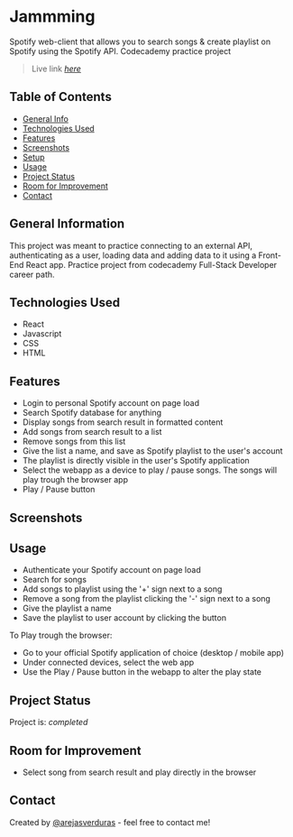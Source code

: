 # Jammming
Spotify web-client that allows you to search songs & create playlist on Spotify using the Spotify API.
Codecademy practice project
> Live link [_here_](https://arejas_jammming.surge.sh)

## Table of Contents
* [General Info](#general-information)
* [Technologies Used](#technologies-used)
* [Features](#features)
* [Screenshots](#screenshots)
* [Setup](#setup)
* [Usage](#usage)
* [Project Status](#project-status)
* [Room for Improvement](#room-for-improvement)
* [Contact](#contact)


## General Information
This project was meant to practice connecting to an external API, authenticating as a user, loading data and adding data to it using a Front-End React app. Practice project from codecademy Full-Stack Developer career path.

## Technologies Used
- React
- Javascript
- CSS
- HTML

## Features
- Login to personal Spotify account on page load
- Search Spotify database for anything
- Display songs from search result in formatted content
- Add songs from search result to a list
- Remove songs from this list
- Give the list a name, and save as Spotify playlist to the user's account
- The playlist is directly visible in the user's Spotify application
- Select the webapp as a device to play / pause songs. The songs will play trough the browser app
- Play / Pause button 

## Screenshots


## Usage
- Authenticate your Spotify account on page load
- Search for songs
- Add songs to playlist using the '+' sign next to a song
- Remove a song from the playlist clicking the '-' sign next to a song
- Give the playlist a name
- Save the playlist to user account by clicking the button

To Play trough the browser:
- Go to your official Spotify application of choice (desktop / mobile app)
- Under connected devices, select the web app
- Use the Play / Pause button in the webapp to alter the play state

## Project Status
Project is:  _completed_ 

## Room for Improvement
- Select song from search result and play directly in the browser

## Contact
Created by [@arejasverduras](https://arejasportfolio.surge.sh/) - feel free to contact me!
